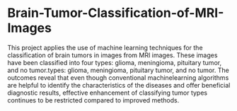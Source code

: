 # Brain-Tumor-Classification-of-MRI-Images
This project applies the use of machine learning  techniques for the classification of brain tumors in images  from MRI images. These images have been classified into four  types: glioma, meningioma, pituitary tumor, and no tumor.types: glioma, meningioma, pituitary tumor, and no tumor. The outcomes reveal that even though conventional machinelearning algorithms are helpful to identify the characteristics of the diseases and offer beneficial diagnostic results, effective enhancement of classifying tumor types continues to be restricted compared to improved methods. 
